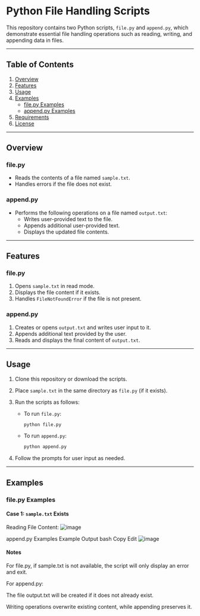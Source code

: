 # Python File Handling Scripts

This repository contains two Python scripts, `file.py` and `append.py`, which demonstrate essential file handling operations such as reading, writing, and appending data in files.

---

## Table of Contents
1. [Overview](#overview)
2. [Features](#features)
3. [Usage](#usage)
4. [Examples](#examples)
   - [file.py Examples](#filepy-examples)
   - [append.py Examples](#appendpy-examples)
5. [Requirements](#requirements)
6. [License](#license)

---

## Overview

### file.py
- Reads the contents of a file named `sample.txt`.
- Handles errors if the file does not exist.

### append.py
- Performs the following operations on a file named `output.txt`:
  - Writes user-provided text to the file.
  - Appends additional user-provided text.
  - Displays the updated file contents.

---

## Features

### file.py
1. Opens `sample.txt` in read mode.
2. Displays the file content if it exists.
3. Handles `FileNotFoundError` if the file is not present.

### append.py
1. Creates or opens `output.txt` and writes user input to it.
2. Appends additional text provided by the user.
3. Reads and displays the final content of `output.txt`.

---

## Usage

1. Clone this repository or download the scripts.
2. Place `sample.txt` in the same directory as `file.py` (if it exists).
3. Run the scripts as follows:
   - To run `file.py`:
     ```bash
     python file.py
     ```
   - To run `append.py`:
     ```bash
     python append.py
     ```

4. Follow the prompts for user input as needed.

---

## Examples

### file.py Examples

#### Case 1: `sample.txt` Exists

Reading File Content:
![image](https://github.com/user-attachments/assets/7f1cbdb9-b186-43cb-acb6-f58e335e9a31)

append.py Examples
Example Output
bash
Copy
Edit
![image](https://github.com/user-attachments/assets/b50cc23c-b33e-40c6-ab69-7f5edbd23bff)


#### Notes
For file.py, if sample.txt is not available, the script will only display an error and exit.

For append.py:

The file output.txt will be created if it does not already exist.

Writing operations overwrite existing content, while appending preserves it.
